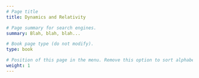 ```yaml
---
# Page title
title: Dynamics and Relativity

# Page summary for search engines.
summary: Blah, blah, blah...

# Book page type (do not modify).
type: book

# Position of this page in the menu. Remove this option to sort alphabetically.
weight: 1
---
```

